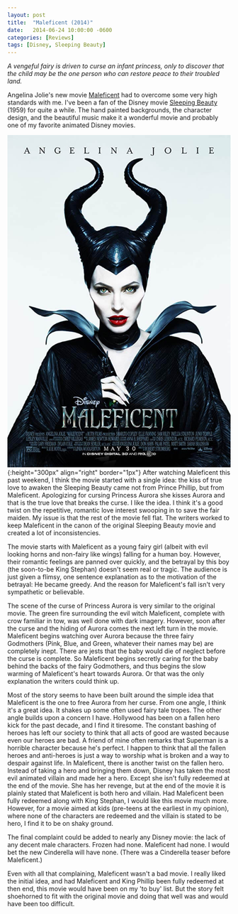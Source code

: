 ```yaml
---
layout: post
title:  "Maleficent (2014)"
date:   2014-06-24 10:00:00 -0600
categories: [Reviews]
tags: [Disney, Sleeping Beauty]
---
```


*A vengeful fairy is driven to curse an infant princess, only to discover that the child may be the one person who can restore peace to their troubled land.*

Angelina Jolie's new movie [Maleficent](http://www.imdb.com/title/tt1587310/) had to overcome some very high standards with me. I've been a fan of the Disney movie [Sleeping Beauty](http://www.imdb.com/title/tt0053285/) (1959) for quite a while. The hand painted backgrounds, the character design, and the beautiful music make it a wonderful movie and probably one of my favorite animated Disney movies.

![Maleficent Poster](/assets/2014/06/maleficent.jpg){:height="300px" align="right" border="1px"} After watching Maleficent this past weekend, I think the movie started with a single idea: the kiss of true love to awaken the Sleeping Beauty came not from Prince Phillip, but from Maleficent. Apologizing for cursing Princess Aurora she kisses Aurora and that is the true love that breaks the curse. I like the idea. I think it's a good twist on the repetitive, romantic love interest swooping in to save the fair maiden. My issue is that the rest of the movie fell flat. The writers worked to keep Maleficent in the canon of the original Sleeping Beauty movie and created a lot of inconsistencies.

The movie starts with Maleficent as a young fairy girl (albeit with evil looking horns and non-fairy like wings) falling for a human boy. However, their romantic feelings are panned over quickly, and the betrayal by this boy (the soon-to-be King Stephan) doesn't seem real or tragic. The audience is just given a flimsy, one sentence explanation as to the motivation of the betrayal: He became greedy. And the reason for Maleficent's fall isn't very sympathetic or believable.

The scene of the curse of Princess Aurora is very similar to the original movie. The green fire surrounding the evil witch Maleficent, complete with crow familiar in tow, was well done with dark imagery. However, soon after the curse and the hiding of Aurora comes the next left turn in the movie. Maleficent begins watching over Aurora because the three fairy Godmothers (Pink, Blue, and Green, whatever their names may be) are completely inept. There are jests that the baby would die of neglect before the curse is complete. So Maleficent begins secretly caring for the baby behind the backs of the fairy Godmothers, and thus begins the slow warming of Maleficent's heart towards Aurora. Or that was the only explanation the writers could think up.

Most of the story seems to have been built around the simple idea that Maleficent is the one to free Aurora from her curse. From one angle, I think it's a great idea. It shakes up some often used fairy tale tropes. The other angle builds upon a concern I have. Hollywood has been on a fallen hero kick for the past decade, and I find it tiresome. The constant bashing of heroes has left our society to think that all acts of good are wasted because even our heroes are bad. A friend of mine often remarks that Superman is a horrible character because he's perfect. I happen to think that all the fallen heroes and anti-heroes is just a way to worship what is broken and a way to despair against life. In Maleficent, there is another twist on the fallen hero. Instead of taking a hero and bringing them down, Disney has taken the most evil animated villain and made her a hero. Except she isn't fully redeemed at the end of the movie. She has her revenge, but at the end of the movie it is plainly stated that Maleficent is both hero and villain. Had Maleficent been fully redeemed along with King Stephan, I would like this movie much more. However, for a movie aimed at kids (pre-teens at the earliest in my opinion), where none of the characters are redeemed and the villain is stated to be hero, I find it to be on shaky ground.

The final complaint could be added to nearly any Disney movie: the lack of any decent male characters. Frozen had none. Maleficent had none. I would bet the new Cinderella will have none. (There was a Cinderella teaser before Maleficent.)

Even with all that complaining, Maleficent wasn't a bad movie. I really liked the initial idea, and had Maleficent and King Phillip been fully redeemed at then end, this movie would have been on my 'to buy' list. But the story felt shoehorned to fit with the original movie and doing that well was and would have been too difficult.

